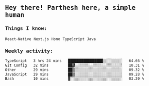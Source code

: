 <samp>
    <h2>Hey there! Parthesh here, a simple human</h2>
    <h3>Things I know: </h3>
    <code>React-Native</code> <code>Next.js</code> <code>Hono</code> <code>TypeScript</code> <code>Java</code>
    <h3>Weekly activity:</h3>
<!--START_SECTION:waka-->

```txt
TypeScript   3 hrs 24 mins   ████████████████░░░░░░░░░   64.66 %
Git Config   32 mins         ██▓░░░░░░░░░░░░░░░░░░░░░░   10.31 %
Other        29 mins         ██▒░░░░░░░░░░░░░░░░░░░░░░   09.32 %
JavaScript   29 mins         ██▒░░░░░░░░░░░░░░░░░░░░░░   09.28 %
Bash         10 mins         ▓░░░░░░░░░░░░░░░░░░░░░░░░   03.20 %
```

<!--END_SECTION:waka-->
</samp>
